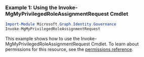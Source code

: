 ### Example 1: Using the Invoke-MgMyPrivilegedRoleAssignmentRequest Cmdlet
```powershell
Import-Module Microsoft.Graph.Identity.Governance
Invoke-MgMyPrivilegedRoleAssignmentRequest
```
This example shows how to use the Invoke-MgMyPrivilegedRoleAssignmentRequest Cmdlet.
To learn about permissions for this resource, see the [permissions reference](/graph/permissions-reference).
